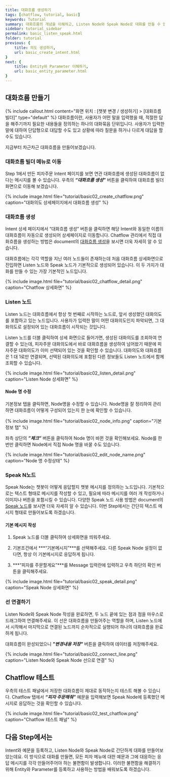 ```yaml
---
title: 대화흐름 생성하기 
tags: [chatflow, tutorial, basic]
keywords: Tutorial
summary: 대화흐름의 개념을 이해하고, Listen Node와 Speak Node로 대화를 만들 수 있습니다.
sidebar: tutorial_sidebar
permalink: basic_listen_speak.html
folder: tutorial
previous: {
    title: 의도 생성하기,
    url: basic_create_intent.html
}
next: {
    title: Entity와 Parameter 이해하기, 
    url: basic_entity_parameter.html
}
---
```


## 대화흐름 만들기
{% include callout.html content="화면 위치 : [챗봇 변경 / 생성하기] > [대화흐름 빌더]" type="default" %}
대화흐름이란, 사용자가 어떤 말을 입력했을 때, 적절한 답을 해주기까지 필요한 내용들을 정의하는 하나의 대화묶음 단위입니다. 사용자가 입력한 말에 대하여 단답형으로 대답할 수도 있고 상황에 따라 질문을 하거나 다르게 대답을 할 수도 있습니다. 

지금부터 차근차근 대화흐름을 만들어보겠습니다.

### 대화흐름 빌더 메뉴로 이동
Step 1에서 만든 피자주문 Intent 페이지를 보면 연관 대화흐름에 생성된 대화흐름이 없다는 메시지를 볼 수 있습니다. 우측의 ***“대화흐름 생성”*** 버튼을 클릭하여 대화흐름 빌더 화면으로 이동해 보겠습니다.

{% include image.html file="tutorial/basic02_create_chatflow.png"  caption="대화의도 상세페이지에서 대화흐름 생성" %}

### 대화흐름 생성
Intent 상세 페이지에서 “대화흐름 생성” 버튼을 클릭하면 해당 Intent와 동일한 이름의 대화흐름이 자동으로 생성되어 상세페이지로 이동합니다.
Chatflow 관리에서 직접 대화흐름을 생성하는 방법은 document의 <span class="link">[대화흐름 생성](/chatflow.html#chatflow-%EC%83%9D%EC%84%B1)</span>을 보시면 더욱 자세히 알 수 있습니다.

대화흐름에는 각각 역할을 지닌 여러 노드들이 존재하는데 처음 대화흐름 상세화면으로 진입하면 Listen 노드와 Speak 노드가 기본적으로 생성되어 있습니다. 이 두 가지가 대화를 만들 수 있는 가장 기본적인 노드입니다. 

{% include image.html file="tutorial/basic02_chatflow_detail.png"  caption="Chatflow 상세화면" %}

### Listen 노드
Listen 노드는 대화흐름에서 항상 첫 번째로 시작하는 노드로, 앞서 생성했던 대화의도를 포함하고 있는 노드입니다. 사용자가 입력한 말이 어떤 대화의도인지 파악되면, 그 대화의도로 설정되어 있는 대화흐름이 시작되는 것입니다.

Listen 노드를 더블 클릭하여 상세 화면으로 들어가면, 생성된 대화의도를 조회하여 연결할 수 있는데, 피자주문 대화의도에서 바로 대화흐름을 생성하여 넘어왔기 때문에 피자주문 대화의도가 이미 선택되어 있는 것을 확인할 수 있습니다. 대화의도와 대화흐름은 1 대 1로만 연결되며, 선택된 대화의도에 포함된 다른 정보들도 Listen 노드에서 함께 조회할 수 있습니다.

{% include image.html file="tutorial/basic02_listen_detail.png"  caption="Listen Node 상세화면" %}

#### Node 명 수정
기본정보 탭을 클릭하면, Node명을 수정할 수 있습니다. Node명을 잘 정리하여 관리하면 대화흐름이 어떻게 구성되어 있는지 한 눈에 확인할 수 있습니다.

{% include image.html file="tutorial/basic02_node_info.png"  caption="기본정보 탭" %}

좌측 상단의 ***”체크”*** 버튼을 클릭하여 Node 명이 바뀐 것을 확인해보세요.
Node를 한번만 클릭하면 Node에서 직접 Node 명을 바꿀 수도 있습니다.

{% include image.html file="tutorial/basic02_edit_node_name.png"  caption="Node 명 수정상태" %}

### Speak N노드
Speak Node는 챗봇이 어떻게 응답할지 챗봇 메시지를 정의하는 노드입니다. 기본적으로는 텍스트 형태로 메시지를 작성할 수 있고, 필요에 따라 메시지를 여러 개 작성하거나 이미지나 버튼을 포함시킬 수 있습니다. 다양한 Speak 노드 사용 방법은 document의 <span class="link">[Speak 노드](/chatflow_speak.html)</span>를 보시면 더욱 자세히 알 수 있습니다.
이번 Step에서는 간단히 텍스트 메시지 형태로 만들어보도록 하겠습니다.

#### 기본 메시지 작성
1) Speak 노드를 더블 클릭하여 상세화면을 띄워주세요.

2) 기본조건에서 ***“기본메시지”***를 선택해주세요. 다른 Speak Node 설정이 없다면, 항상 이 기본메시지로 응답하게 됩니다.

3) ***“피자를 주문할게요”***를 Message 입력란에 입력하고 우측 하단의 확인 버튼을 클릭해주세요.

{% include image.html file="tutorial/basic02_speak_detail.png"  caption="Speak Node 상세화면" %}

### 선 연결하기
Listen Node와 Speak Node 작성을 완료하면, 두 노드 끝에 있는 점과 점을 마우스로 드래그하여 연결해주세요. 이 선은 대화흐름을 만들어주는 역할을 하며, Listen 노드에서 시작해서 마지막으로 연결된 노드까지 순차적으로 실행되어 하나의 대화흐름을 완료하게 됩니다.

대화흐름이 완성되었으니 ***"변경내용 저장"*** 버튼을 클릭하여 데이터를 저장해주세요.

{% include image.html file="tutorial/basic02_connect_line.png"  caption="Listen Node와 Speak Node 선으로 연결" %}


## Chatflow 테스트
우측의 테스트 패널에서 저장한 대화흐름이 제대로 동작하는지 테스트 해볼 수 있습니다.
Chatflow 탭에서 ***“피자 주문해줘”*** 예문을 입력해보면 Speak Node에 등록했던 메시지로 응답하는 것을 확인할 수 있습니다.

{% include image.html file="tutorial/basic02_test_chatflow.png"  caption="Chatflow 테스트 패널" %}


## 다음 Step에서는
Intent와 예문을 등록하고, Listen Node와 Speak Node로 간단하게 대화를 만들어보았는데요. 이 방식으로 대화를 만들면, 모든 피자 메뉴에 대한 예문과 그에 대응하는 응답 메시지를 각각 만들어주어야 하는 불편함이 발생합니다. 이러한 불편함을 해결하기 위해 Entity와 Parameter를 등록하고 사용하는 방법을 배워보도록 하겠습니다.

